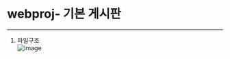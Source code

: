 # webproj- 기본 게시판
---
1. 파일구조  
![image](https://github.com/user-attachments/assets/fc01ed31-f4bd-40a4-bb0d-a715ded6a806)
